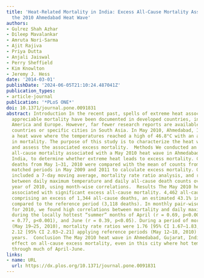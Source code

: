 ```yaml
---
title: 'Heat-Related Mortality in India: Excess All-Cause Mortality Associated with
  the 2010 Ahmedabad Heat Wave'
authors:
- Gulrez Shah Azhar
- Dileep Mavalankar
- Amruta Nori-Sarma
- Ajit Rajiva
- Priya Dutta
- Anjali Jaiswal
- Perry Sheffield
- Kim Knowlton
- Jeremy J. Hess
date: '2014-03-01'
publishDate: '2024-06-05T21:10:24.487041Z'
publication_types:
- article-journal
publication: '*PLoS ONE*'
doi: 10.1371/journal.pone.0091831
abstract: Introduction In the recent past, spells of extreme heat associated with
  appreciable mortality have been documented in developed countries, including North
  America and Europe. However, far fewer research reports are available from developing
  countries or specific cities in South Asia. In May 2010, Ahmedabad, India, faced
  a heat wave where the temperatures reached a high of 46.8°C with an apparent increase
  in mortality. The purpose of this study is to characterize the heat wave impact
  and assess the associated excess mortality.  Methods We conducted an analysis of
  all-cause mortality associated with a May 2010 heat wave in Ahmedabad, Gujarat,
  India, to determine whether extreme heat leads to excess mortality. Counts of all-cause
  deaths from May 1–31, 2010 were compared with the mean of counts from temporally
  matched periods in May 2009 and 2011 to calculate excess mortality. Other analyses
  included a 7-day moving average, mortality rate ratio analysis, and relationship
  between daily maximum temperature and daily all-cause death counts over the entire
  year of 2010, using month-wise correlations.  Results The May 2010 heat wave was
  associated with significant excess all-cause mortality. 4,462 all-cause deaths occurred,
  comprising an excess of 1,344 all-cause deaths, an estimated 43.1% increase when
  compared to the reference period (3,118 deaths). In monthly pair-wise comparisons
  for 2010, we found high correlations between mortality and daily maximum temperature
  during the locally hottest “summer” months of April (r = 0.69, p<0.001), May (r
  = 0.77, p<0.001), and June (r = 0.39, p<0.05). During a period of more intense heat
  (May 19–25, 2010), mortality rate ratios were 1.76 [95% CI 1.67–1.83, p<0.001] and
  2.12 [95% CI 2.03–2.21] applying reference periods (May 12–18, 2010) from various
  years.  Conclusion The May 2010 heat wave in Ahmedabad, Gujarat, India had a substantial
  effect on all-cause excess mortality, even in this city where hot temperatures prevail
  through much of April-June.
links:
- name: URL
  url: https://dx.plos.org/10.1371/journal.pone.0091831
---
```

